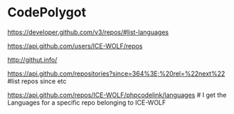 # CodePolygot

https://developer.github.com/v3/repos/#list-languages

https://api.github.com/users/ICE-WOLF/repos

http://githut.info/

https://api.github.com/repositories?since=364%3E;%20rel=%22next%22 #list repos since etc

https://api.github.com/repos/ICE-WOLF/phpcodelink/languages # I get the Languages for a specific repo belonging to ICE-WOLF
